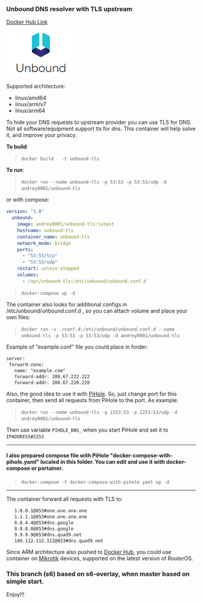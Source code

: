 ### Unbound DNS resolver with TLS upstream

[Docker Hub Link](https://hub.docker.com/r/andrey0001/unbound-tls)

![Unbound](Unbound-DNS-logo.png)

Supported architecture:

- linux/amd64
- linux/arm/v7
- linux/arm64

To hide your DNS requests to upstream provider you can use TLS for DNS. Not all software/equipment support tls for dns.
This container will help solve it, and improve your privacy.

**To build**:

> ```docker build . -t unbound-tls```

**To run**:

> ```docker run --name unbound-tls -p 53:53 -p 53:53/udp -d andrey0001/unbound-tls```

or with compose:
```yaml
version: "3.8"
  unbound:
    image: andrey0001/unbound-tls:latest
    hostname: unbound-tls
    container_name: unbound-tls
    network_mode: bridge
    ports:
      - "53:53/tcp"
      - "53:53/udp"
    restart: unless-stopped
    volumes:
      - /opt/unbound-tls:/etc/unbound/unbound.conf.d
```
> ```docker-compose up -d```

The container also looks for additional configs in /etc/unbound/unbound.conf.d , so you can attach volume and place your own files:
> ```docker run -v ./conf.d:/etc/unbound/unbound.conf.d --name unbound-tls -p 53:53 -p 53:53/udp -d andrey0001/unbound-tls```

Example of "example.conf" file you could place in forder:
```
server:
 forward-zone:
   name: "example.com"
   forward-addr: 208.67.222.222
   forward-addr: 208.67.220.220
```

Also, the good idea to use it with [PiHole](https://github.com/pi-hole/docker-pi-hole). So, just change port for this container, then send all requests from PiHole to the port. As example:
> ```docker run --name unbound-tls -p 2253:53 -p 2253:53/udp -d andrey0001/unbound-tls```

Then use variable `PIHOLE_DNS_` when you start PiHole and set it to `IPADDRESS#2253`

***
#### **I also prepared compose file with PiHole "docker-compose-with-pihole.yaml" localed in this folder. You can edit and use it with docker-compose or portainer.**
> ```docker-compose -f docker-compose-with-pihole.yaml up -d``` 
***

The container forward all requests with TLS to:
```
   1.0.0.1@853#one.one.one.one
   1.1.1.1@853#one.one.one.one
   8.8.4.4@853#dns.google
   8.8.8.8@853#dns.google
   9.9.9.9@853#dns.quad9.net
   149.112.112.112@853#dns.quad9.net
```

Since ARM architecture also pushed to [Docker Hub](https://hub.docker.com/r/andrey0001/unbound-tls/tags), you could use container on [Mikrotik](https://mikrotik.com/) devices, supported on the latest version of RouterOS.

### This branch (s6) based on s6-overlay, when master based on simple start.


Enjoy!!!

